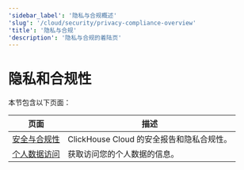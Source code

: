 ```yaml
---
'sidebar_label': '隐私与合规概述'
'slug': '/cloud/security/privacy-compliance-overview'
'title': '隐私与合规'
'description': '隐私与合规的着陆页'
---
```



# 隐私和合规性

本节包含以下页面：

| 页面                                                                      | 描述                                                        |
|---------------------------------------------------------------------------|------------------------------------------------------------|
| [安全与合规性](/cloud/security/security-and-compliance) | ClickHouse Cloud 的安全报告和隐私合规性。               |
| [个人数据访问](/cloud/security/personal-data-access)       | 获取访问您的个人数据的信息。                               |
